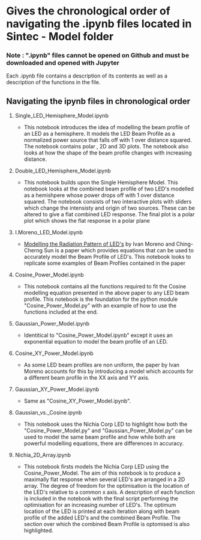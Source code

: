 # Gives the chronological order of navigating the .ipynb files located in Sintec - Model folder

### Note : ".ipynb" files cannot be opened on Github and must be downloaded and opened with Jupyter

Each .ipynb file contains a description of its contents as well as a description of the functions in the file. 

## Navigating the ipynb files in chronological order

1. Single_LED_Hemisphere_Model.ipynb 
   * This notebook introduces the idea of modelling the beam profile of an LED as a hemisphere. It models the LED Beam Profile as a normalized power source that falls off with 1 over distance squared. The notebook contains polar , 2D and 3D plots. The notebook also looks at how the shape of the beam profile changes with increasing distance. 

2. Double_LED_Hemisphere_Model.ipynb
   * This notebook builds upon the Single Hemisphere Model. This notebook looks at the combined beam profile of two LED's modelled as a hemishpere whose power drops off with 1 over distance squared. The notebook consists of two interactive plots with sliders which change the intensisty and origin of two sources. These can be altered to give a flat combined LED response. The final plot is a polar plot which shows the flat response in a polar plane

3. I.Moreno_LED_Model.ipynb
   * [Modelling the Radiation Pattern of LED's](https://www.osapublishing.org/DirectPDFAccess/9CC83EE3-F677-E72D-2F8A1F584096DB23_149957/oe-16-3-1808.pdf?da=1&id=149957&seq=0&mobile=no) by Ivan Moreno and Ching-Cherng Sun is a paper which provides equations that can be used to accurately model the Beam Profile of LED's. This notebook looks to replicate some examples of Beam Profiles contained in the paper
  
4. Cosine_Power_Model.ipynb
   * This notebook contains all the functions required to fit the Cosine modelling equation presented in the above paper to any LED beam profile. This notebook is the foundation for the python module "Cosine_Power_Model.py" with an example of how to use the functions included at the end. 

5. Gaussian_Power_Model.ipynb
   * Identitical to "Cosine_Power_Model.ipynb" except it uses an exponential equation to model the beam profile of an LED. 

6. Cosine_XY_Power_Model.ipynb
   * As some LED beam profiles are non uniform, the paper by Ivan Moreno accounts for this by introducing a model which accounts for a different beam profile in the XX axis and YY axis.

7. Gaussian_XY_Power_Model.ipynb
   * Same as "Cosine_XY_Power_Model.ipynb".

8. Gaussian_vs._Cosine.ipynb
   * This notebook uses the Nichia Corp LED to highlight how both the "Cosine_Power_Model.py" and "Gaussian_Power_Model.py" can be used to model the same beam profile and how while both are powerful modelling equations, there are differences in accuracy. 

9. Nichia_2D_Array.ipynb
   * This notebook firsts models the Nichia Corp LED using the Cosine_Power_Model. The aim of this notebook is to produce a maximally flat response when several LED's are arranged in a 2D array. The degree of freedom for the optimisation is the location of the LED's relative to a common x axis. A description of each function is included in the notebook with the final script performing the optimisation for an increasing number of LED's. The optimum location of the LED is printed at each iteration along with beam profile of the added LED's and the combined Beam Profile. The section over which the combined Beam Profile is optomised is also highlighted. 
